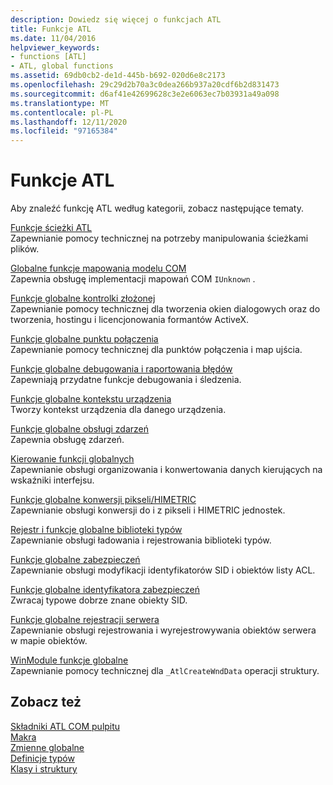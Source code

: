 ```yaml
---
description: Dowiedz się więcej o funkcjach ATL
title: Funkcje ATL
ms.date: 11/04/2016
helpviewer_keywords:
- functions [ATL]
- ATL, global functions
ms.assetid: 69db0cb2-de1d-445b-b692-020d6e8c2173
ms.openlocfilehash: 29c29d2b70a3c0dea266b937a20cdf6b2d831473
ms.sourcegitcommit: d6af41e42699628c3e2e6063ec7b03931a49a098
ms.translationtype: MT
ms.contentlocale: pl-PL
ms.lasthandoff: 12/11/2020
ms.locfileid: "97165384"
---
```

# <a name="atl-functions"></a>Funkcje ATL

Aby znaleźć funkcję ATL według kategorii, zobacz następujące tematy.

[Funkcje ścieżki ATL](../../atl/reference/com-map-global-functions.md)<br/>
Zapewnianie pomocy technicznej na potrzeby manipulowania ścieżkami plików.

[Globalne funkcje mapowania modelu COM](../../atl/reference/com-map-global-functions.md)<br/>
Zapewnia obsługę implementacji mapowań COM `IUnknown` .

[Funkcje globalne kontrolki złożonej](../../atl/reference/composite-control-global-functions.md)<br/>
Zapewnianie pomocy technicznej dla tworzenia okien dialogowych oraz do tworzenia, hostingu i licencjonowania formantów ActiveX.

[Funkcje globalne punktu połączenia](../../atl/reference/connection-point-global-functions.md)<br/>
Zapewnianie pomocy technicznej dla punktów połączenia i map ujścia.

[Funkcje globalne debugowania i raportowania błędów](../../atl/reference/debugging-and-error-reporting-global-functions.md)<br/>
Zapewniają przydatne funkcje debugowania i śledzenia.

[Funkcje globalne kontekstu urządzenia](../../atl/reference/device-context-global-functions.md)<br/>
Tworzy kontekst urządzenia dla danego urządzenia.

[Funkcje globalne obsługi zdarzeń](../../atl/reference/event-handling-global-functions.md)<br/>
Zapewnia obsługę zdarzeń.

[Kierowanie funkcji globalnych](../../atl/reference/marshaling-global-functions.md)<br/>
Zapewnianie obsługi organizowania i konwertowania danych kierujących na wskaźniki interfejsu.

[Funkcje globalne konwersji pikseli/HIMETRIC](../../atl/reference/pixel-himetric-conversion-global-functions.md)<br/>
Zapewnianie obsługi konwersji do i z pikseli i HIMETRIC jednostek.

[Rejestr i funkcje globalne biblioteki typów](../../atl/reference/registry-and-typelib-global-functions.md)<br/>
Zapewnianie obsługi ładowania i rejestrowania biblioteki typów.

[Funkcje globalne zabezpieczeń](../../atl/reference/security-global-functions.md)<br/>
Zapewnianie obsługi modyfikacji identyfikatorów SID i obiektów listy ACL.

[Funkcje globalne identyfikatora zabezpieczeń](../../atl/reference/security-identifier-global-functions.md)<br/>
Zwracaj typowe dobrze znane obiekty SID.

[Funkcje globalne rejestracji serwera](../../atl/reference/server-registration-global-functions.md)<br/>
Zapewnianie obsługi rejestrowania i wyrejestrowywania obiektów serwera w mapie obiektów.

[WinModule funkcje globalne](../../atl/reference/winmodule-global-functions.md)<br/>
Zapewnianie pomocy technicznej dla `_AtlCreateWndData` operacji struktury.

## <a name="see-also"></a>Zobacz też

[Składniki ATL COM pulpitu](../../atl/atl-com-desktop-components.md)<br/>
[Makra](../../atl/reference/atl-macros.md)<br/>
[Zmienne globalne](../../atl/reference/atl-global-variables.md)<br/>
[Definicje typów](../../atl/reference/atl-typedefs.md)<br/>
[Klasy i struktury](../../atl/reference/atl-classes.md)
